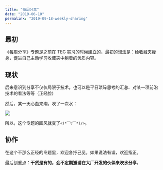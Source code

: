 ```yaml
---
title: "每周分享"
date: "2019-06-10"
permalink: "2019-09-18-weekly-sharing"
---
```


## 最初

《每周分享》专题是之前在 TEG 实习的时候建立的，最初的想法是：给收藏夹瘦身，促进自己主动学习收藏夹中躺着的优质内容。

## 现状

后来意识到分享不仅仅局限于技术，也可以是平日琐碎思考的汇总、对某一项前沿技术的看法等等（正经脸）

然后，某一天心血来潮，吹了一次水：

![](http://ww4.sinaimg.cn/large/9150e4e5gy1g0txf9jz8oj20b30dv0ts.jpg)

所以，这个专题的画风就变了`<(*￣▽￣*)/>`。

## 协作

在这个不那么正经的专题里，欢迎各抒己见。如果说法有误，欢迎指正。

最后划重点：**干货是有的，会不定期邀请在大厂开发的伙伴来~~吹水~~分享**。
